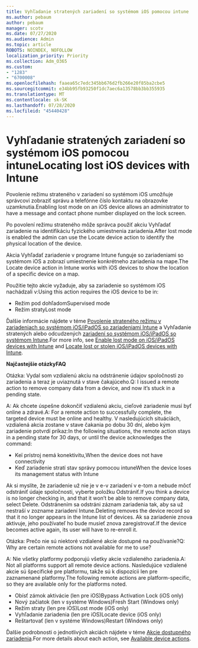 ```yaml
---
title: Vyhľadanie stratených zariadení so systémom iOS pomocou intune
ms.author: pebaum
author: pebaum
manager: scotv
ms.date: 07/27/2020
ms.audience: Admin
ms.topic: article
ROBOTS: NOINDEX, NOFOLLOW
localization_priority: Priority
ms.collection: Adm_O365
ms.custom:
- "1283"
- "6700008"
ms.openlocfilehash: faaea65c7edc345bb676d2fb266e20f85ba2cbe5
ms.sourcegitcommit: e34bb95fb93250f1dc7aec6a13578bb3bb355935
ms.translationtype: MT
ms.contentlocale: sk-SK
ms.lasthandoff: 07/28/2020
ms.locfileid: "45440428"
---
```

# <a name="locating-lost-ios-devices-with-intune"></a><span data-ttu-id="5922a-102">Vyhľadanie stratených zariadení so systémom iOS pomocou intune</span><span class="sxs-lookup"><span data-stu-id="5922a-102">Locating lost iOS devices with Intune</span></span>

<span data-ttu-id="5922a-103">Povolenie režimu strateného v zariadení so systémom iOS umožňuje správcovi zobraziť správu a telefónne číslo kontaktu na obrazovke uzamknutia.</span><span class="sxs-lookup"><span data-stu-id="5922a-103">Enabling lost mode on an iOS device allows an administrator to have a message and contact phone number displayed on the lock screen.</span></span>

<span data-ttu-id="5922a-104">Po povolení režimu strateného môže správca použiť akciu Vyhľadať zariadenie na identifikáciu fyzického umiestnenia zariadenia.</span><span class="sxs-lookup"><span data-stu-id="5922a-104">After lost mode is enabled the admin can use the Locate device action to identify the physical location of the device.</span></span>

<span data-ttu-id="5922a-105">Akcia Vyhľadať zariadenie v programe Intune funguje so zariadeniami so systémom iOS a zobrazí umiestnenie konkrétneho zariadenia na mape.</span><span class="sxs-lookup"><span data-stu-id="5922a-105">The Locate device action in Intune works with iOS devices to show the location of a specific device on a map.</span></span>

<span data-ttu-id="5922a-106">Použitie tejto akcie vyžaduje, aby sa zariadenie so systémom iOS nachádzali v:</span><span class="sxs-lookup"><span data-stu-id="5922a-106">Using this action requires the iOS device to be in:</span></span>

- <span data-ttu-id="5922a-107">Režim pod dohľadom</span><span class="sxs-lookup"><span data-stu-id="5922a-107">Supervised mode</span></span>
- <span data-ttu-id="5922a-108">Režim straty</span><span class="sxs-lookup"><span data-stu-id="5922a-108">Lost mode</span></span>

<span data-ttu-id="5922a-109">Ďalšie informácie nájdete v téme [Povolenie strateného režimu v zariadeniach so systémom iOS/iPadOS so zariadeniami Intune](https://docs.microsoft.com/intune/device-lost-mode) a Vyhľadanie stratených alebo odcudzených [zariadení so systémom iOS/iPadOS so systémom Intune](https://docs.microsoft.com/intune/device-locate).</span><span class="sxs-lookup"><span data-stu-id="5922a-109">For more info, see [Enable lost mode on iOS/iPadOS devices with Intune](https://docs.microsoft.com/intune/device-lost-mode) and [Locate lost or stolen iOS/iPadOS devices with Intune](https://docs.microsoft.com/intune/device-locate).</span></span>

<span data-ttu-id="5922a-110">**Najčastejšie otázky**</span><span class="sxs-lookup"><span data-stu-id="5922a-110">**FAQ**</span></span>

<span data-ttu-id="5922a-111">Otázka: Vydal som vzdialenú akciu na odstránenie údajov spoločnosti zo zariadenia a teraz je uviaznutá v stave čakajúceho.</span><span class="sxs-lookup"><span data-stu-id="5922a-111">Q: I issued a remote action to remove company data from a device, and now it’s stuck in a pending state.</span></span>

<span data-ttu-id="5922a-112">A: Ak chcete úspešne dokončiť vzdialenú akciu, cieľové zariadenie musí byť online a zdravé.</span><span class="sxs-lookup"><span data-stu-id="5922a-112">A: For a remote action to successfully complete, the targeted device must be online and healthy.</span></span> <span data-ttu-id="5922a-113">V nasledujúcich situáciách, vzdialená akcia zostane v stave čakania po dobu 30 dní, alebo kým zariadenie potvrdí príkaz:</span><span class="sxs-lookup"><span data-stu-id="5922a-113">In the following situations, the remote action stays in a pending state for 30 days, or until the device acknowledges the command:</span></span>

- <span data-ttu-id="5922a-114">Keï prístroj nemá konektivitu,</span><span class="sxs-lookup"><span data-stu-id="5922a-114">When the device does not have connectivity</span></span>
- <span data-ttu-id="5922a-115">Keď zariadenie stratí stav správy pomocou intune</span><span class="sxs-lookup"><span data-stu-id="5922a-115">When the device loses its management status with Intune</span></span>

<span data-ttu-id="5922a-116">Ak si myslíte, že zariadenie už nie je v e-v zariadení v e-tom a nebude môcť odstrániť údaje spoločnosti, vyberte položku Odstrániť.</span><span class="sxs-lookup"><span data-stu-id="5922a-116">If you think a device is no longer checking in, and that it won’t be able to remove company data, select Delete.</span></span> <span data-ttu-id="5922a-117">Odstránením sa odstráni záznam zariadenia tak, aby sa už nestraší v zozname zariadení Intune.</span><span class="sxs-lookup"><span data-stu-id="5922a-117">Deleting removes the device record so that it no longer appears in the Intune list of devices.</span></span> <span data-ttu-id="5922a-118">Ak sa zariadenie znova aktivuje, jeho používateľ ho bude musieť znova zaregistrovať.</span><span class="sxs-lookup"><span data-stu-id="5922a-118">If the device becomes active again, its user will have to re-enroll it.</span></span>

<span data-ttu-id="5922a-119">Otázka: Prečo nie sú niektoré vzdialené akcie dostupné na používanie?</span><span class="sxs-lookup"><span data-stu-id="5922a-119">Q: Why are certain remote actions not available for me to use?</span></span>

<span data-ttu-id="5922a-120">A: Nie všetky platformy podporujú všetky akcie vzdialeného zariadenia.</span><span class="sxs-lookup"><span data-stu-id="5922a-120">A: Not all platforms support all remote device actions.</span></span> <span data-ttu-id="5922a-121">Nasledujúce vzdialené akcie sú špecifické pre platformu, takže sú k dispozícii len pre zaznamenané platformy.</span><span class="sxs-lookup"><span data-stu-id="5922a-121">The following remote actions are platform-specific, so they are available only for the platforms noted.</span></span>

- <span data-ttu-id="5922a-122">Obísť zámok aktivácie (len pre iOS)</span><span class="sxs-lookup"><span data-stu-id="5922a-122">Bypass Activation Lock (iOS only)</span></span>
- <span data-ttu-id="5922a-123">Nový začiatok (len v systéme Windows)</span><span class="sxs-lookup"><span data-stu-id="5922a-123">Fresh Start (Windows only)</span></span>
- <span data-ttu-id="5922a-124">Režim straty (len pre iOS)</span><span class="sxs-lookup"><span data-stu-id="5922a-124">Lost mode (iOS only)</span></span>
- <span data-ttu-id="5922a-125">Vyhľadanie zariadenia (len pre iOS)</span><span class="sxs-lookup"><span data-stu-id="5922a-125">Locate device (iOS only)</span></span>
- <span data-ttu-id="5922a-126">Reštartovať (len v systéme Windows)</span><span class="sxs-lookup"><span data-stu-id="5922a-126">Restart (Windows only)</span></span>

<span data-ttu-id="5922a-127">Ďalšie podrobnosti o jednotlivých akciách nájdete v téme [Akcie dostupného zariadenia](https://docs.microsoft.com/intune/device-management#available-device-actions).</span><span class="sxs-lookup"><span data-stu-id="5922a-127">For more details about each action, see [Available device actions](https://docs.microsoft.com/intune/device-management#available-device-actions).</span></span>